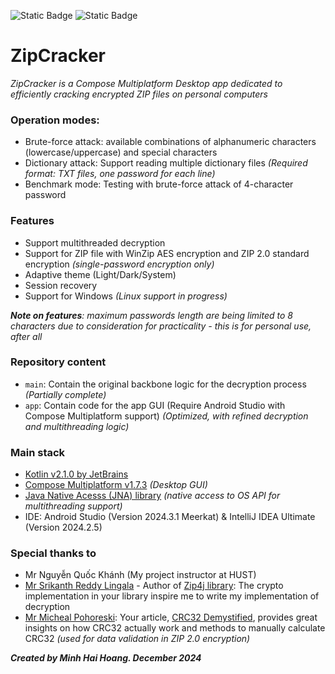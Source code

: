 ![Static Badge](https://img.shields.io/badge/version-1.0.0-blue)
![Static Badge](https://img.shields.io/badge/release-beta-yellow)
# ZipCracker

_ZipCracker is a Compose Multiplatform Desktop app dedicated to efficiently cracking encrypted ZIP files on personal computers_

### Operation modes:
- Brute-force attack: available combinations of alphanumeric characters (lowercase/uppercase) and special characters
- Dictionary attack: Support reading multiple dictionary files _(Required format: TXT files, one password for each line)_
- Benchmark mode: Testing with brute-force attack of 4-character password

### Features
- Support multithreaded decryption
- Support for ZIP file with WinZip AES encryption and ZIP 2.0 standard encryption _(single-password encryption only)_
- Adaptive theme (Light/Dark/System)
- Session recovery
- Support for Windows _(Linux support in progress)_

_**Note on features**: maximum passwords length are being limited to 8 characters due to consideration for practicality - this is for personal use, after all_

### Repository content
- `main`: Contain the original backbone logic for the decryption process _(Partially complete)_
- `app`: Contain code for the app GUI (Require Android Studio with Compose Multiplatform support) _(Optimized, with refined decryption and multithreading logic)_

### Main stack
- [Kotlin v2.1.0 by JetBrains](https://kotlinlang.org/)
- [Compose Multiplatform v1.7.3](https://www.jetbrains.com/compose-multiplatform/?utm_campaign=kmp&utm_medium=docs&utm_source=github) _(Desktop GUI)_
- [Java Native Acesss (JNA) library](https://github.com/java-native-access/jna?tab=readme-ov-file) _(native access to OS API for multithreading support)_
- IDE: Android Studio (Version 2024.3.1 Meerkat) & IntelliJ IDEA Ultimate (Version 2024.2.5) 

### Special thanks to
- Mr Nguyễn Quốc Khánh (My project instructor at HUST)
- [Mr Srikanth Reddy Lingala](https://www.linkedin.com/in/srikanth-reddy-lingala-56907714?utm_source=share&utm_campaign=share_via&utm_content=profile&utm_medium=android_app) - Author of [Zip4j library](https://github.com/srikanth-lingala/zip4j): The crypto implementation in your library inspire me to write my implementation of decryption
- [Mr Micheal Pohoreski](https://www.linkedin.com/in/michael-pohoreski-8a74171?utm_source=share&utm_campaign=share_via&utm_content=profile&utm_medium=android_app): Your article, [CRC32 Demystified](https://github.com/Michaelangel007/crc32), provides great insights on how CRC32 actually work and methods to manually calculate CRC32 _(used for data validation in ZIP 2.0 encryption)_

_**Created by Minh Hai Hoang. December 2024**_
